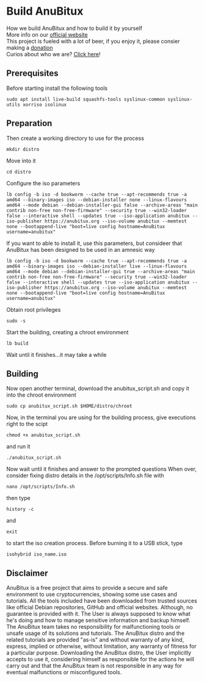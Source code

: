 # Build AnuBitux
How we build AnuBitux and how to build it by yourself   
More info on our [official website](https://anubitux.org/how-to-build-anubitux-by-yourself/)  
This project is fueled with a lot of beer, if you enjoy it, please consier making a [donation](https://www.buymeacoffee.com/anubitux)  
Curios about who we are? [Click here](https://anubitux.org/meet-the-anubitux-project/)!  

## Prerequisites
Before starting install the following tools
```
sudo apt install live-build squashfs-tools syslinux-common syslinux-utils xorriso isolinux
```
## Preparation
Then create a working directory to use for the process
```
mkdir distro
```
Move into it
```
cd distro
```
Configure the iso parameters
```
lb config -b iso -d bookworm --cache true --apt-recommends true -a amd64 --binary-images iso --debian-installer none --linux-flavours amd64 --mode debian --debian-installer-gui false --archive-areas "main contrib non-free non-free-firmware" --security true --win32-loader false --interactive shell --updates true --iso-application anubitux --iso-publisher https://anubitux.org --iso-volume anubitux --memtest none --bootappend-live "boot=live config hostname=AnuBitux username=anubitux"
```
If you want to able to install it, use this parameters, but consideer that AnuBitux has been designed to be used in an amnesic way
```
lb config -b iso -d bookworm --cache true --apt-recommends true -a amd64 --binary-images iso --debian-installer live --linux-flavours amd64 --mode debian --debian-installer-gui true --archive-areas "main contrib non-free non-free-firmware" --security true --win32-loader false --interactive shell --updates true --iso-application anubitux --iso-publisher https://anubitux.org --iso-volume anubitux --memtest none --bootappend-live "boot=live config hostname=AnuBitux username=anubitux"
```
Obtain root privileges
```
sudo -s
```
Start the building, creating a chroot environment
```
lb build
```
Wait until it finishes...it may take a while

## Building
Now open another terminal, download the anubitux_script.sh and copy it into the chroot environment
```
sudo cp anubitux_script.sh $HOME/distro/chroot
```
Now, in the terminal you are using for the building process, give executions right to the scipt
```
chmod +x anubitux_script.sh
```
and run it
```
./anubitux_script.sh
```
Now wait until it finishes and answer to the prompted questions
When over, consider fixing distro details in the /opt/scripts/Info.sh file with
```
nano /opt/scripts/Info.sh
```
then type 
```
history -c
```
and
```
exit
```
to start the iso creation process.
Before burning it to a USB stick, type
```
isohybrid iso_name.iso
```

## Disclaimer

AnuBitux is a free project that aims to provide a secure and safe environment to use cryptocurrencies, showing some use cases and tutorials. All the tools included have been downloaded from trusted sources like official Debian repositories, GitHub and official websites.
Although, no guarantee is provided with it. The User is always supposed to know what he's doing and how to manage sensitive information and backup himself.
The AnuBitux team takes no responsibility for malfunctioning tools or unsafe usage of its solutions and tutorials.
The AnuBitux distro and the related tutorials are provided "as-is" and without warranty of any kind, express, implied or otherwise, without limitation, any warranty of fitness for a particular purpose. 
Downloading the AnuBitux distro, the User implicitly accepts to use it, considering himself as responsible for the actions he will carry out and that the AnuBitux team is not responsible in any way for eventual malfunctions or misconfigured tools.

